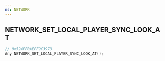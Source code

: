 ```yaml
---
ns: NETWORK
---
```

## NETWORK_SET_LOCAL_PLAYER_SYNC_LOOK_AT

```c
// 0x524FF0AEFF9C3973
Any NETWORK_SET_LOCAL_PLAYER_SYNC_LOOK_AT();
```

